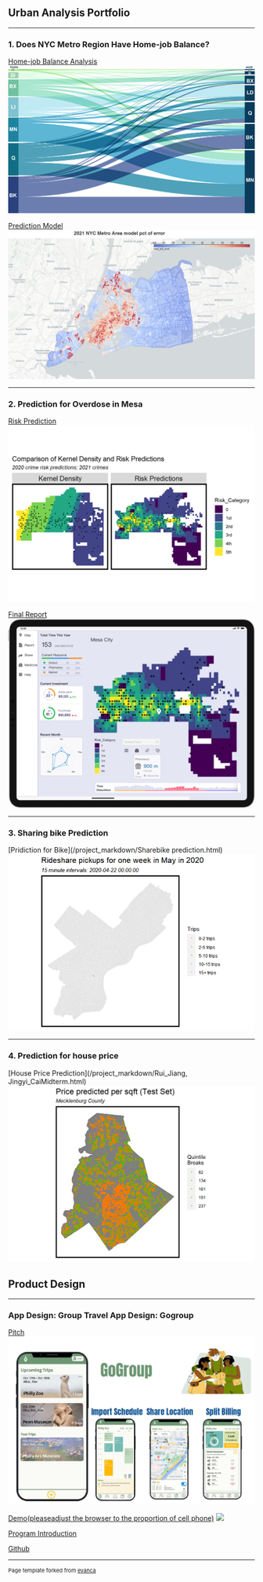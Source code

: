 ## Urban Analysis Portfolio

---
### 1. Does NYC Metro Region Have Home-job Balance?

[Home-job Balance Analysis](https://yinanli-15.github.io/MUSA550_Quarto_JHB/)
<img src="images/1.Commute.jpeg?raw=true"/>

[Prediction Model](https://yinanli-15.github.io/MUSA550_Quarto_JHB/analysis/3-ML.html)
<img src="images/prediction.png?raw=true"/>

---
### 2. Prediction for Overdose in Mesa

[Risk Prediction](/project_markdown/finaldraft_Rui_Jingyi.html)
<img src="images/geospatial.png?raw=true"/>

[Final Report](/project_markdown/RuiJiang_JingyiCai.pptx)
<img src="images/HomePage.png?raw=true"/>


---

### 3. Sharing bike Prediction
[Pridiction for Bike](/project_markdown/Sharebike prediction.html)
<img src="images/prediction.gif?raw=true"/>


---

### 4. Prediction for house price

[House Price Prediction](/project_markdown/Rui_Jiang, Jingyi_CaiMidterm.html)
<img src="images/hoseprice.png?raw=true"/>



## Product Design

---
### App Design: Group Travel App Design: Gogroup
[Pitch](https://drive.google.com/file/d/1NnuDHT0F6a0EsZW-1hb4CvDPup3wuOyA/view?usp=sharing)
<img src="images/5.Gogruop.png?raw=true"/>

[Demo(pleaseadjust the browser to the proportion of cell phone)](project_markdown/Final_part1/pages/Page_1_Main_Page/Page_1_Main_Page.html)
<img src="images/Vertical_Gogroup.jpg?raw=true"/>

[Program Introduction](https://medium.com/@laizwq/gogroup-an-app-tailored-to-enhance-the-overall-ease-of-group-travel-cb4f5705060f)

[Github](https://github.com/LookAndSeeHappy/CIS5120_HCI/tree/main/Final%20Project)


---
<p style="font-size:11px">Page template forked from <a href="https://github.com/evanca/quick-portfolio">evanca</a></p>
<!-- Remove above link if you don't want to attibute -->
